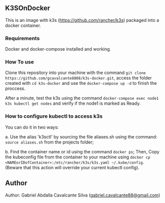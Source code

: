 K3SOnDocker
-----------

This is an image with k3s (https://github.com/rancher/k3s) packaged into a docker container.

### Requirements

Docker and docker-compose installed and working.

### How To use

Clone this repository into your machine with the command `git clone https://github.com/gcavalcante8808/k3s-docker.git`, access the folder created with `cd k3s-docker` and use the `docker-compose up -d` to finish the proccess.

After a minute, test the k3s using the command `docker-compose exec node1 k3s kubectl get nodes` and verify if the node1 is marked as Ready.

### How to configure kubectl to access k3s

You can do it in two ways:

 a. Use the alias 'k3sctl' by sourcing the file aliases.sh using the command: `source aliases.sh` from the projects folder;

 b. Find the container name or id using the command `docker ps`; Then, Copy the kubeconfig file from the container to your machine using `docker cp <NAMEorIDofContainer>:/etc/rancher/k3s/k3s.yaml ~/.kube/config`. (Beware that this action will override your current kubectl config).

Author
------

Author: Gabriel Abdalla Cavalcante Silva (gabriel.cavalcante88@gmail.com)

